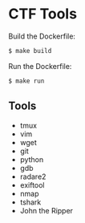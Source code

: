 # CTF Tools
Build the Dockerfile:
```sh
$ make build
```

Run the Dockerfile:
```sh
$ make run
```

## Tools
- tmux
- vim
- wget
- git
- python
- gdb
- radare2
- exiftool
- nmap
- tshark
- John the Ripper
